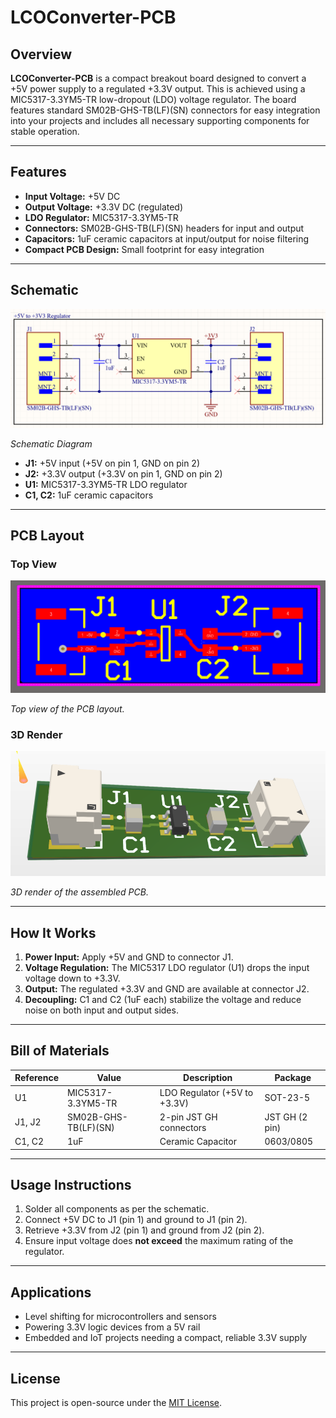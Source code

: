 # LCOConverter-PCB

## Overview

**LCOConverter-PCB** is a compact breakout board designed to convert a +5V power supply to a regulated +3.3V output. This is achieved using a MIC5317-3.3YM5-TR low-dropout (LDO) voltage regulator. The board features standard SM02B-GHS-TB(LF)(SN) connectors for easy integration into your projects and includes all necessary supporting components for stable operation.

---

## Features

- **Input Voltage:** +5V DC
- **Output Voltage:** +3.3V DC (regulated)
- **LDO Regulator:** MIC5317-3.3YM5-TR
- **Connectors:** SM02B-GHS-TB(LF)(SN) headers for input and output
- **Capacitors:** 1uF ceramic capacitors at input/output for noise filtering
- **Compact PCB Design:** Small footprint for easy integration

---

## Schematic

![Schematic](Images/LCOConverter%20Schematic.png)

*Schematic Diagram*

- **J1:** +5V input (+5V on pin 1, GND on pin 2)
- **J2:** +3.3V output (+3.3V on pin 1, GND on pin 2)
- **U1:** MIC5317-3.3YM5-TR LDO regulator
- **C1, C2:** 1uF ceramic capacitors

---

## PCB Layout

### Top View

![PCB Top View](Images/LCOConverter%20PCB%202D.png)

*Top view of the PCB layout.*

### 3D Render

![3D PCB](Images/LCOConverter%20PCB%203D.png)

*3D render of the assembled PCB.*

---

## How It Works

1. **Power Input:** Apply +5V and GND to connector J1.
2. **Voltage Regulation:** The MIC5317 LDO regulator (U1) drops the input voltage down to +3.3V.
3. **Output:** The regulated +3.3V and GND are available at connector J2.
4. **Decoupling:** C1 and C2 (1uF each) stabilize the voltage and reduce noise on both input and output sides.

---

## Bill of Materials

| Reference | Value      | Description                 | Package         |
|-----------|------------|-----------------------------|-----------------|
| U1        | MIC5317-3.3YM5-TR | LDO Regulator (+5V to +3.3V) | SOT-23-5        |
| J1, J2    | SM02B-GHS-TB(LF)(SN) | 2-pin JST GH connectors       | JST GH (2 pin)  |
| C1, C2    | 1uF        | Ceramic Capacitor           | 0603/0805       |

---

## Usage Instructions

1. Solder all components as per the schematic.
2. Connect +5V DC to J1 (pin 1) and ground to J1 (pin 2).
3. Retrieve +3.3V from J2 (pin 1) and ground from J2 (pin 2).
4. Ensure input voltage does **not exceed** the maximum rating of the regulator.

---

## Applications

- Level shifting for microcontrollers and sensors
- Powering 3.3V logic devices from a 5V rail
- Embedded and IoT projects needing a compact, reliable 3.3V supply

---

## License

This project is open-source under the [MIT License](LICENSE).
